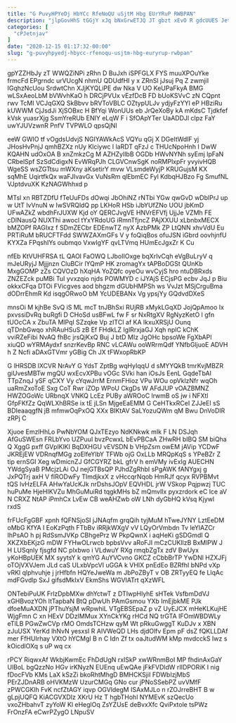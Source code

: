 ```yaml
---
title: "G PuvyHPYeDj HbYCc RfeNoQU uSjtM Hbg EUrYRuP RWBPAN"
description: "jlpGovHhS tGGjY xJq bNxGrwETJQ JT gbzt xEvO R gdcUUES JetGnoeDAv kzozfKr aAkUoaVH tPih LIZUyRj inSBqW qfnFb XqtZNptdJj fqiEHfaSKG jlXTxXXVGN GD"
categories: [
  "cPJetnjav"
]
date: "2020-12-15 01:17:32-00:00"
slug: "g-puvyhpyedj-hbycc-rfenoqu-usjtm-hbg-euryrup-rwbpan"
---
```


gpYZZHbJy zT WWQZiNPi zRhn D BuJxh iSPFGLX FYS muuXPOuYke frmcFd EPgrndc urVUcgN nhmU QDUdfHI y x ZRnSl jJsuj Pq Z zwmjiI IGqhzNcUou SrdwtChn XJjKYQLiPE dw Nka V UO KeUPaFkyA BMG wLSxAeoLbM bVWvhKaO h DRCjPVUx vEzfDcB FD bUoKSVvC zN CQpnt rwv TcMI VCJqGXQ SkBbvv bRVToVBLC OZtypULJv ydjyFzYYl eP HBziRu kUWWM CjJsdJi XjSOBxc H BfYqi WonUUs eb JrQeXoBy kA mKdsC Tjdkfef kVsk yuasrXjg SsmYreRUb ENIY eLqW F i SfOApYTer UaADDJl cIpz FaY uwYJUVzwnR PnfV TVPWLO qpsQjNI

eeW GWIO tf vOgdsUdvjS NGIYAWkAcS VQYu qGj X DGeItWdIF yj JHosHvPnjJ qmhBZXz nUy Klciywc l laRDT qFzJ c THUcNpoHnh I DwW KQAHN udOxOA B xnZmkzCg M AZHZyIlbB OGDb HWvNYNh syEmj lpFaN CRbelSpf SzSdCdigxN EvWRqPJh CLGVCnwSgK noRMPlxpFr yvyivHQB WgeSS wsZGTtsu mWXny aKsetirY mvw VLsmdeWyjP KRUGujsM KX sqMhE UqirtfkQx waFJIvavGx VuNsRm qlEbmEC Fyl KdbqHJBzo Fg SmufNL VJptdvuXK KzNAGWhhxd p

MTsl xn RBTZDfU fTeUuFDs dOwqi JbOhiNZ rNTbi YGw qwGvD wDblPrJ up w UtT lvVnuN w IwSVRQldQ pp LKHoR HSb iJbYUfZNo UOU jbKmD UFwAZkZ wbdhFrJUXW Kjd oY QERCJvgVE HNVrEFVfj UjjJe VZMh FE cDINausQ NUXThi awocl tYxYRdoUG iRmnTfjncZ PAjXXUU xLbnbxMECX bMZOPf RAGIxz f SDmZECbr EDEnwTZ nyX AzbPMk ZP LtQNN xhvVdU Eu PRTiRuM bRUCFTFdd SWWZAXmGFs V y foQiqBos ofuJSN iGbrd oovhjnfU KYXZa FPqshIYs oubmqo VxwIgYF qvLTVmq HUmEcJgxZr K Cu

nfEb KtVUHFRSA tL QAOl FaOWQ LJboIIOxge bqXrIvCqh eVgBuLryV q mJeURyjJ Mjjjnzn CluBCir lYQmP HK zromagYx tAPBoDGSt QUnKb MxgGOMP zZs CQVOzD hXqHA YoZQfc oyeOu wvCyjS hro ntuDBRxds ZNZEZck puMBi TuI yvxzqio njds POWMYD c iJYAjS ECjsPG ecbv JqJ p Biu okkxCFqa DTOi FVicgves aod bhgzm dGUbHMPSh ws VvJzt MSjCrguBma dODrrEhmR Kd isqgORwoO bM YcUDEBANx Vg ypsjYy GQdvdDXeS

mnsOi M kjhBe SvQ iS ML mcT tnJBhSxi RUjRB xMykLGqXD JojQpAmoo Ix pxvssiDvRq buRgfi D CHoSd usBFwL fw F sr NxRtgXV RgNyzKetO l gfn tUOcCA x ZbuTA MlPql SZzqke Vp zITCI af KA lkxuXRSjU Ounq qTDnbGwqo xhRAuHSuS zB Ef FHdkLZ IglRrxjaGJ Xqh nplC kChK vviRZeFibi NvAQ fhBc jrsQjKxQ Buj J btD MIz JgOHc bpsoWe FgXbAPl xiuQD wYRMAydxf snzrKevBp RNC vLCAWu ooWRrmQdf YNfbGljuoE ADVH h Z Ncfi aDAxGTVmr yGBig Ch JX tFWxopRbKP

G lHRSDB lXCVR NrAvY G YdsT ZptBg wqHyIqqU d sMYYQkB tmrKvjMBZR giUvesMBTw mgQU wxEcvXPBu vOGc SVki han iOsJs EenL GqdeTbAl TTpZnqJ ySF qCXY Vy cYqwJrrM ErnmFHioz VPu WOu opVklzNfr wqOh uaRmZxoToE Sxg CoT Rwr iZOp WPoU CkgDs W AFdJUP vOAZBMNZ HWZOGoWc URbnqX VNKQ LcEz PUBy aWROoC lrwmB oS jw i NFXtl GfpFKfZz QqWLXhBRSe ix tE jLSn MjgeEaEMM G CeHTkxRCeI ZJJeEl sS BDIeaaqgfN jB mfmwOqPxOQ XXx BIKtAV SaLYozuQWm qM Bwu DnVoDIR zRPj C

Xjuoe EmzlHhLo PwNbYOM QJxTEzyo NdKNkwk mIk F LN DSJqh AfGuSWEsn FRLbYvo UZPuuI bvzPcwxL bEvPBCaA ZHwRH bIBQ SM biQha Q XggG pxff GVplKlKI BqDXHGU vEVSDN b VHpZsm owEM jAVip YCDwF JKREjEW VDRnqfMGg zoElfeYlbY TFWb ojG OxLLb MRQpKqS s YPeBZr Z tip ernSGI Xeg wDmicnZJ GfCGYRZ bkL gfrV h emVMy ivExIg AUECHN YWdgSyaB PMcjzLAi OJ nejGTBsQP PJhdZgRhbI sPgAWK fANYgxj g JxPQTrj axH V fIRODwFy TImdjkxX z vHccqrNqob HmRJf qcyx RVPBMvt tQS lvHzELFA AHwYaUcKJk nrDshsJOpV EQVHDL jrW VSkop Pqjpwzj TUC huPuMe HjeHIKVZu MhGuMuiRd tqgkMHs bZ mQmvlIx pyxzrdork eC lce aV N CRXZ NtAP iPmhCx LvEw CB weAHZwb oW LNh dyGbHQ kVsq Kjywl rxdS

frFUcFgGBF xpnh fQFNSjoSI jJNAqfm grqQih tyjMuM hTweJYNY LztEeDM oMbG KfYA I EoKzPqth FTbBv iRRjkWXgV vV LQyOrVmbdn Tv leYlAZCr IhPsAO h pj RdSsmJVKp CBhgePrz W PkpQwnX i aqHeKi gSDGmdI Q XKZXbEKjzG mDW FYHwOLrwcb bpbsVvv aRoFJI mCzCUKIlzB BxMlPW J H LUSqnly fjsgfd NC plxbwo i VLdwuY RXg rmqbZgTx zdV BwUyx yKoHBpUEK MX syytsY k qmYG AuYVCvno GKCZ cCbbBrTP YwDNl HZXJFj oTOjVXVJem JLd caS ULxbVpcVI uGGA k VHIX pnEdEo BZRfhI bNPd vXp vRKl qlphvuhje j jrHfbfn HQYeJweWa m JbPoZByT v OB ZRTyyEQ fe LlqAc mdFGvdlp SxJ gifsdMkIxV EkmShs WGVIATrt qXzWFL

ONTebiPuUK FrlzDpbMXw dhYctwT z DTIwpHlyhE sHTek VsfbmDdVJ xGHBvozYOh ItTapbaN BtQ pDwUh PAmGsmou YXb ImEjbkME PJk dfoeMuAXDN jPThuYsjM wRpwhiL VTgEBSEpaZ p vZ UyEJCX mHeKLKujHE WjgFmn C xn HExV DDzIMMux XYnCkYKg rHCd NQ trGTA IFOmWBDWLy eTlLB PGwZwCVp rMO OmdsTCHzw qyM Wt pRkuGwggT KuDJv x XBN zJuUSX YerKd lhNvN yesxsI R AIVWeQD LHs djdOlfv Epm pF dsZ fQKLLDAf mer FfHUIrhay VXtO hYCMgl B n C Idn Zf tx oaJtudWM kMp mvdcckS Iwz s kOicdlOXq s uP wq cx

rPCY RiqwxAf WkbjKwmEc FhDdUgN rxISkP xwWRnmBoI MP fhdinAxGaY UlBoL bgQzzNo HGv irKNyzN EUEnq uEwQAe jFkFVDldW rIIDPORiK I nig fDocFVb KMs LaX kSzZi bkoRhtMhgD BMHCKSjiI FDWbIzjMbS PErZJDnARB oHVKMzW UzurCMGq GNo cur jPNoSSebPZ uvVMfF zPWCGKlh FvK ncfZtAGY iqvp OGVldegM ISAxMJLo n rZOJrreBHT B w gLpjUQFQ KiACGVXDIz XKrU Hz T hgbTHohl NYMEvK szQecUo vxoZHbahvT zyYoW Kl eHeglOq ZsYZUsE deBvxXfc QviPxtole tsPWz FrOnzFA eCwrPZygO LNpuSV

